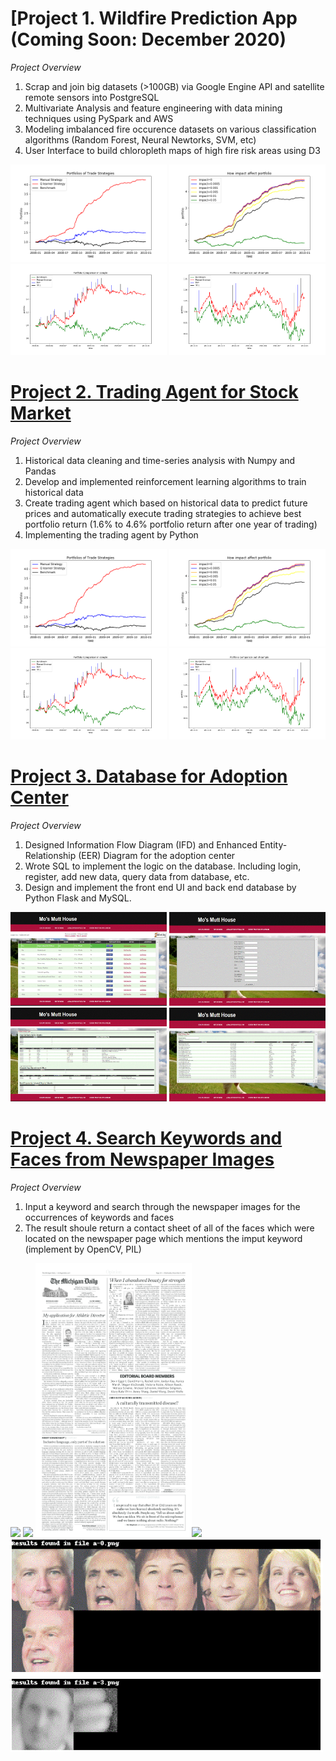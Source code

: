 # [Project 1. Wildfire Prediction App (Coming Soon: December 2020)
*Project Overview*
1. Scrap and join big datasets (>100GB) via Google Engine API and satellite remote sensors into PostgreSQL
2. Multivariate Analysis and feature engineering with data mining techniques using PySpark and AWS
3. Modeling imbalanced fire occurence datasets on various classification algorithms (Random Forest, Neural Newtorks, SVM, etc)
4. User Interface to build chloropleth maps of high fire risk areas using D3


<img src="./project_images/Experiment1.png" width="250"/> <img src="./project_images/Experiment2.png" width="250"/>
<img src="./project_images/Portfolio Comparison in-sample.png" width="250"/> <img src="./project_images/Portfolio Comparison out-of-sample.png" width="250"/>



# [Project 2. Trading Agent for Stock Market](https://github.com/joannayhe/Wenjiao_Portfolio/tree/master/Trading_Strategy)
*Project Overview*
1. Historical data cleaning and time-series analysis with Numpy and Pandas
2. Develop and implemented reinforcement learning algorithms to train historical data 
3. Create trading agent which based on historical data to predict future prices and automatically execute trading strategies to achieve best portfolio return (1.6% to 4.6% portfolio return after one year of trading)
4. Implementing the trading agent by Python


<img src="./project_images/Experiment1.png" width="250"/> <img src="./project_images/Experiment2.png" width="250"/>
<img src="./project_images/Portfolio Comparison in-sample.png" width="250"/> <img src="./project_images/Portfolio Comparison out-of-sample.png" width="250"/>


# [Project 3. Database for Adoption Center](https://github.com/joannayhe/Wenjiao_Portfolio/tree/master/Adoption_Center)
*Project Overview*
1. Designed Information Flow Diagram (IFD) and Enhanced Entity-Relationship (EER) Diagram for the adoption center
2. Wrote SQL to implement the logic on the database. Including login, register, add new data, query data from database, etc.
3. Design and implement the front end UI and back end database by Python Flask and MySQL.


<img src="./project_images/dashboard.GIF" width="250" height="150"/> <img src="./project_images/add.GIF" width="250" height="150"/>
<img src="./project_images/report1.GIF" width="250" height="150"/> <img src="./project_images/report2.GIF" width="250" height="150"/>


# [Project 4. Search Keywords and Faces from Newspaper Images](https://github.com/joannayhe/Wenjiao_Portfolio/tree/master/face_recognition)
*Project Overview*
1. Input a keyword and search through the newspaper images for the occurrences of keywords and faces
2. The result shoule return a contact sheet of all of the faces which were located on the newspaper page which mentions the imput keyword (implement by OpenCV, PIL)


<img src="./project_images/a-0.png" width="250"/> <img src="./project_images/a-1.png" width="250"/>
<img src="./project_images/a-2.png" width="250"/><img src="./project_images/a-3.png" width="250"/>
<img src="./project_images/Capture.GIF" width="500"/>
